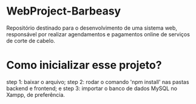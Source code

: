 # WebProject-Barbeasy
Repositório destinado para o desenvolvimento de uma sistema web, responsável por realizar agendamentos e pagamentos online de serviços de corte de cabelo.

# Como inicializar esse projeto?

step 1: baixar o arquivo;
step 2: rodar o comando 'npm install' nas pastas backend e frontend; e
step 3: importar o banco de dados MySQL no Xampp, de preferência.